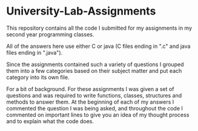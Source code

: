 # University-Lab-Assignments
This repository contains all the code I submitted for my assignments in my second year programming classes.

All of the answers here use either C or java (C files ending in ".c" and java files ending in ".java").

Since the assignments contained such a variety of questions I grouped them into a few categories based on their subject matter and put each category into its own file.

For a bit of background. For these assignments I was given a set of questions and was required to write functions, classes, structures and methods to answer them. At the beginning of each of my answers I commented the question I was being asked, and throughout the code I commented on important lines to give you an idea of my thought process and to explain what the code does.
